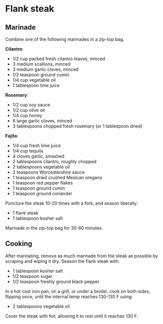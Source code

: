 Flank steak
===========

Marinade
--------

Combine one of the following marinades in a zip-top bag.

**Cilantro**:

- 1/2 cup packed fresh cilantro leaves, minced
- 3 medium scallions, minced
- 3 medium garlic cloves, minced
- 1/2 teaspoon ground cumin
- 1/4 cup vegetable oil
- 1 tablespoon lime juice

**Rosemary**:

- 1/2 cup soy sauce
- 1/2 cup olive oil
- 1/4 cup honey
- 6 large garlic cloves, minced
- 3 tablespoons chopped fresh rosemary (or 1 tablespoon dried)

**Fajita**:

- 1/4 cup fresh lime juice
- 1/4 cup tequila
- 4 cloves garlic, smashed
- 2 tablespoons cilantro, roughly chopped
- 2 tablespoons vegetable oil
- 2 teaspoons Worcestershire sauce
- 1 teaspoon dried crushed Mexican oregano
- 1 teaspoon red pepper flakes
- 1 teaspoon ground cumin
- 1 teaspoon ground coriander

Puncture the steak 10-20 times with a fork, and season liberally:

- 1 flank steak
- 1 tablespoon kosher salt

Marinade in the zip-top bag for 30-60 minutes.

Cooking
-------

After marinating, remove as much marinade from the steak as possible by scraping and wiping it dry. Season the flank steak with:

- 1 tablespoon kosher salt
- 1/2 teaspoon sugar
- 1/2 teaspoon freshly ground black pepper

In a hot cast iron pan, on a grill, or under a broiler, cook on both sides, flipping once, until the internal temp reaches 130-135 F using:

- 2 tablespoons vegetable oil

Cover the steak with foil, allowing it to rest until it reaches 130 F.
